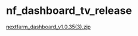 # nf_dashboard_tv_release


[nextfarm_dashboard_v1.0.35(3).zip](https://github.com/user-attachments/files/16565929/nextfarm_dashboard_v1.0.35.3.zip)
